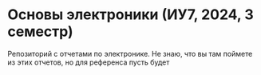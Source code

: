 # Основы электроники (ИУ7, 2024, 3 семестр)

Репозиторий с отчетами по электронике. Не знаю, что вы там поймете из этих отчетов, но для референса пусть будет